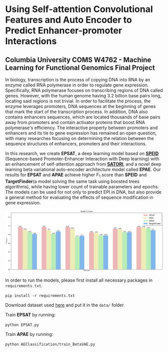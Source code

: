# Using Self-attention Convolutional Features and Auto Encoder to Predict Enhancer-promoter Interactions
## Columbia University COMS W4762 - Machine Learning for Functional Genomics Final Project

In biology, transcription is the process of copying DNA into RNA by an enzyme called RNA polymerase in order to regulate gene expression. Specifically, RNA polymerase focuses on transcribing regions of DNA called genes. However, with the human genome having 3.2 billion base pairs long, locating said regions is not trivial. In order to facilitate the process, the enzyme leverages promoters, DNA sequences at the beginning of genes that mark the start of the transcription process. In addition, DNA also contains enhancers sequences, which are located thousands of base pairs away from promoters and contain activator proteins that boost RNA polymerase's efficiency. The interactive property between promoters and enhancers and its tie to gene expression has remained an open question, with many researches focusing on determining the relation between the sequence structures of enhancers, promoters and their interactions. 

In this research, we create __EPSAT__, a deep learning model based on [__SPEID__](https://github.com/ma-compbio/SPEID) (Sequence-based Promoter-Enhancer Interaction with Deep learning) with an enhancement of self-attention approach from [__SATORI__](https://github.com/fahadahaf/satori/), and a novel deep learning beta variational auto-encoder architecture model called __EPAE__. Our results for __EPSAT__ and __APAE__ achieve higher F<sub>1</sub> score than __SPEID__ and __TargetFinder__(a model solving the same task using boosted trees algorithms), while having lower count of trainable parameters and epochs. The models can be used for not only to predict EPI in DNA, but also provide a general method  for evaluating the effects of sequence modification in gene expression.

![f1 figure](figures/f1-scores.png)

In order to run the models, please first install all necessary packages in `requirements.txt`.

`pip install -r requirements.txt`

Download dataset used [here](http://genome.compbio.cs.cmu.edu/~sss1/SPEID/all_sequence_data.h5) and put it in the `data/` folder.

Train __EPSAT__ by running: 

`python EPSAT.py`

Train __APAE__ by running:

`python AEClassification/train_BetaVAE.py`